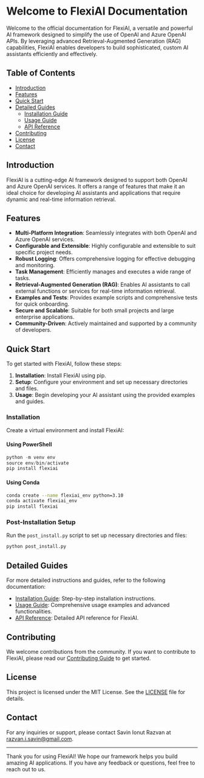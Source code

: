 # Welcome to FlexiAI Documentation

Welcome to the official documentation for FlexiAI, a versatile and powerful AI framework designed to simplify the use of OpenAI and Azure OpenAI APIs. By leveraging advanced Retrieval-Augmented Generation (RAG) capabilities, FlexiAI enables developers to build sophisticated, custom AI assistants efficiently and effectively.

## Table of Contents

- [Introduction](#introduction)
- [Features](#features)
- [Quick Start](#quick-start)
- [Detailed Guides](#detailed-guides)
    - [Installation Guide](docs/setup.md)
    - [Usage Guide](docs/usage.md)
    - [API Reference](docs/api_reference.md)
- [Contributing](#contributing)
- [License](#license)
- [Contact](#contact)

## Introduction

FlexiAI is a cutting-edge AI framework designed to support both OpenAI and Azure OpenAI services. It offers a range of features that make it an ideal choice for developing AI assistants and applications that require dynamic and real-time information retrieval.

## Features

- **Multi-Platform Integration**: Seamlessly integrates with both OpenAI and Azure OpenAI services.
- **Configurable and Extensible**: Highly configurable and extensible to suit specific project needs.
- **Robust Logging**: Offers comprehensive logging for effective debugging and monitoring.
- **Task Management**: Efficiently manages and executes a wide range of tasks.
- **Retrieval-Augmented Generation (RAG)**: Enables AI assistants to call external functions or services for real-time information retrieval.
- **Examples and Tests**: Provides example scripts and comprehensive tests for quick onboarding.
- **Secure and Scalable**: Suitable for both small projects and large enterprise applications.
- **Community-Driven**: Actively maintained and supported by a community of developers.

## Quick Start

To get started with FlexiAI, follow these steps:

1. **Installation**: Install FlexiAI using pip.
2. **Setup**: Configure your environment and set up necessary directories and files.
3. **Usage**: Begin developing your AI assistant using the provided examples and guides.

### Installation

Create a virtual environment and install FlexiAI:

#### Using PowerShell
```powershell
python -m venv env
source env/bin/activate
pip install flexiai
```

#### Using Conda
```bash
conda create --name flexiai_env python=3.10
conda activate flexiai_env
pip install flexiai
```

### Post-Installation Setup

Run the `post_install.py` script to set up necessary directories and files:

```bash
python post_install.py
```

## Detailed Guides

For more detailed instructions and guides, refer to the following documentation:

- [Installation Guide](docs/setup.md): Step-by-step installation instructions.
- [Usage Guide](docs/usage.md): Comprehensive usage examples and advanced functionalities.
- [API Reference](docs/api_reference.md): Detailed API reference for FlexiAI.

## Contributing

We welcome contributions from the community. If you want to contribute to FlexiAI, please read our [Contributing Guide](docs/contributing.md) to get started.

## License

This project is licensed under the MIT License. See the [LICENSE](LICENSE.txt) file for details.

## Contact

For any inquiries or support, please contact Savin Ionut Razvan at [razvan.i.savin@gmail.com](mailto:razvan.i.savin@gmail.com).

---

Thank you for using FlexiAI! We hope our framework helps you build amazing AI applications. If you have any feedback or questions, feel free to reach out to us.
